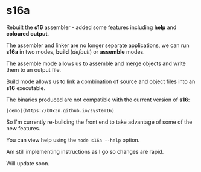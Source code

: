 # s16a

Rebuilt the __s16__ assembler - added some features including
__help__ and __coloured output__.

The assembler and linker are no longer separate applications,
we can run __s16a__ in two modes, __build__ (*default*) or
__assemble__ modes.

The assemble mode allows us to assemble and merge objects
and write them to an output file.

Build mode allows us to link a combination of source and
object files into an __s16__ executable.

The binaries produced are not compatible with the current
version of __s16__:

    [demo](https://b0x3n.github.io/system16)

So I'm currently re-building the front end to take
advantage of some of the new features.

You can view help using the `node s16a --help` option.

Am still implementing instructions as I go so changes
are rapid.

Will update soon.

